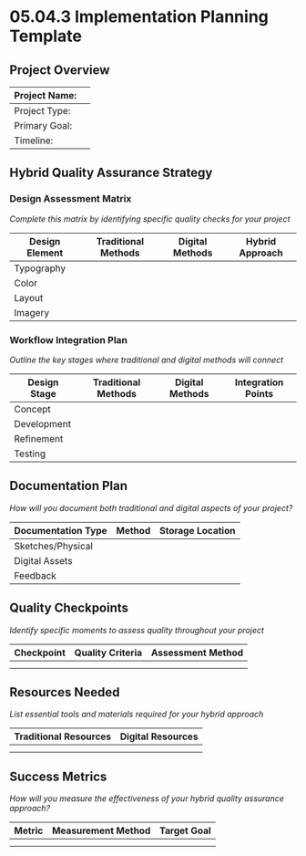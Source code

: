 # 05.04.3 Implementation Planning Template

## Project Overview
| Project Name: | |
|---------------|--|
| Project Type: | |
| Primary Goal: | |
| Timeline:     | |

## Hybrid Quality Assurance Strategy

### Design Assessment Matrix
*Complete this matrix by identifying specific quality checks for your project*

| Design Element | Traditional Methods | Digital Methods | Hybrid Approach |
|----------------|---------------------|-----------------|-----------------|
| Typography     |                     |                 |                 |
| Color          |                     |                 |                 |
| Layout         |                     |                 |                 |
| Imagery        |                     |                 |                 |

### Workflow Integration Plan
*Outline the key stages where traditional and digital methods will connect*

| Design Stage | Traditional Methods | Digital Methods | Integration Points |
|--------------|---------------------|-----------------|-------------------|
| Concept      |                     |                 |                   |
| Development  |                     |                 |                   |
| Refinement   |                     |                 |                   |
| Testing      |                     |                 |                   |

## Documentation Plan
*How will you document both traditional and digital aspects of your project?*

| Documentation Type | Method | Storage Location |
|-------------------|--------|------------------|
| Sketches/Physical |        |                  |
| Digital Assets    |        |                  |
| Feedback          |        |                  |

## Quality Checkpoints
*Identify specific moments to assess quality throughout your project*

| Checkpoint | Quality Criteria | Assessment Method |
|------------|------------------|-------------------|
|            |                  |                   |
|            |                  |                   |

## Resources Needed
*List essential tools and materials required for your hybrid approach*

| Traditional Resources | Digital Resources |
|----------------------|-------------------|
|                      |                   |
|                      |                   |

## Success Metrics
*How will you measure the effectiveness of your hybrid quality assurance approach?*

| Metric | Measurement Method | Target Goal |
|--------|-------------------|-------------|
|        |                   |             |
|        |                   |             |